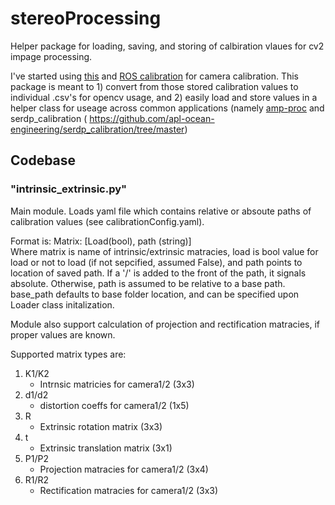 # stereoProcessing
Helper package for loading, saving, and storing of calbiration vlaues for cv2 impage processing. 

I've started using [this](https://github.com/apl-ocean-engineering/stereo-calibration) and [ROS calibration](http://wiki.ros.org/camera_calibration) for camera calibration. This package is meant to 1) convert from those stored calibration values to individual .csv's for opencv usage, and 2) easily load and store values in a helper class for useage across common applications (namely [amp-proc](https://github.com/apl-ocean-engineering/amp-proc) and serdp_calibration (
https://github.com/apl-ocean-engineering/serdp_calibration/tree/master)
## Codebase

### "intrinsic_extrinsic.py"
Main module. Loads yaml file which contains relative or absoute paths of calibration values (see calibrationConfig.yaml).  

Format is: Matrix: [Load(bool), path (string)]  
Where matrix is name of intrinsic/extrinsic matracies, load is bool value for load or not to load (if not sepcified, assumed False), and path points to location of saved path. If a '/' is added to the front of the path, it signals absolute. Otherwise, path is assumed to be relative to a base path. base_path defaults to base folder location, and can be specified upon Loader class initalization.  

Module also support calculation of projection and rectification matracies, if proper values are known.  


Supported matrix types are:  
1. K1/K2
   * Intrnsic matricies for camera1/2 (3x3)
2. d1/d2
   * distortion coeffs for camera1/2 (1x5)
3. R
   * Extrinsic rotation matrix (3x3)
4. t
   * Extrinsic translation matrix (3x1)
5. P1/P2
   * Projection matracies for camera1/2 (3x4)
5. R1/R2
   * Rectification matracies for camera1/2 (3x3)
